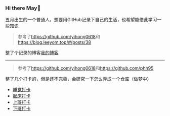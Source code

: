 ### Hi there May👋

<!--
**noteMay/noteMay** is a ✨ _special_ ✨ repository because its `README.md` (this file) appears on your GitHub profile.

Here are some ideas to get you started:

- 🔭 I’m currently working on ...
- 🌱 I’m currently learning ...
- 👯 I’m looking to collaborate on ...
- 🤔 I’m looking for help with ...
- 💬 Ask me about ...
- 📫 How to reach me: ...
- 😄 Pronouns: ...
- ⚡ Fun fact: ...
-->

五月出生的一个普通人，想要用GitHub记录下自己的生活，也希望能借此学习一些知识

> 参考了<https://github.com/yihong0618>和<https://blog.leeyom.top/#/posts/38>

整了个记录的博客[我的博客](https://github.com/noteMay/blog/issues)

-----

> 参考了<https://github.com/yihong0618>和<https://github.com/phh95>

整了几个打卡的，但是还不完善，会研究一下怎么弄成一个仓库（做梦中）

- [睡觉打卡](https://github.com/noteMay/sleep/issues/1)
- [起床打卡](https://github.com/noteMay/getup/issues/1)
- [上班打卡](https://github.com/noteMay/clockin/issues/1)
- [下班打卡](https://github.com/noteMay/clockout/issues/1)
